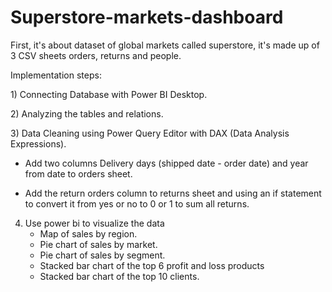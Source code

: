 # Superstore-markets-dashboard

First, it's about dataset of global markets called superstore, it's made up of 3 CSV sheets orders, returns and people.

Implementation steps:

1) Connecting Database with Power BI Desktop.

2) Analyzing the tables and relations.

3) Data Cleaning using Power Query Editor with DAX (Data Analysis Expressions). 
    
   
   - Add two columns Delivery days (shipped date - order date) and year from date to orders sheet.
    
   
   - Add the return orders column to returns sheet and using an if statement to convert it from yes or no to 0 or 1 to sum all returns.


4) Use power bi to visualize the data
   
   - Map of sales by region.
   
   - Pie chart of sales by market.
   
   - Pie chart of sales by segment.
   
   - Stacked bar chart of the top 6 profit and loss products
   
   - Stacked bar chart of the top 10 clients.
